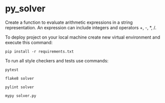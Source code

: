 # py_solver

Create a function to evaluate arithmetic expressions in a string representation. An expression can include integers and operators +, -, *, /.

To deploy project on your local machine create new virtual environment and execute this command:

`pip install -r requirements.txt`

To run all style checkers and tests use commands:

`pytest `

`flake8 solver`

`pylint solver`

`mypy solver.py`
